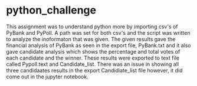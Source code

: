 # python_challenge
This assignment was to understand python more by importing csv's of PyBank and PyPoll. A path was set for both csv's and the script was written to analyze the inoformaton that was given. The given results gave the financial analysis of PyBank as seen in the export file, PyBank.txt and it also gave candidate analysis which shows the percentage and total votes of each candidate and the winner. These results were exported to text file called Pypoll.text and Candidate_list. There was an issue in showing all three candidaates results in the export Candidiate_list file however, it did come out in the jupyter notebook. 
